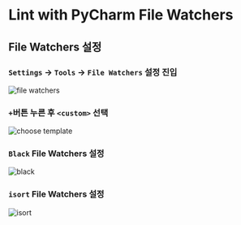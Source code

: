 # Lint with PyCharm File Watchers

## File Watchers 설정
### `Settings` -> `Tools` -> `File Watchers` 설정 진입
![file watchers](../../../images/ci_cd/lint/file_watchers.png)

### `+`버튼 누른 후 `<custom>` 선택
![choose template](../../../images/ci_cd/lint/choose_template.png)

### `Black` File Watchers 설정
![black](../../../images/ci_cd/lint/black.png)

### `isort` File Watchers 설정
![isort](../../../images/ci_cd/lint/isort.png)
